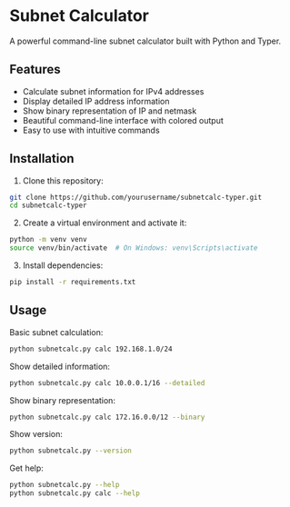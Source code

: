 # Subnet Calculator

A powerful command-line subnet calculator built with Python and Typer.

## Features

- Calculate subnet information for IPv4 addresses
- Display detailed IP address information
- Show binary representation of IP and netmask
- Beautiful command-line interface with colored output
- Easy to use with intuitive commands

## Installation

1. Clone this repository:
```bash
git clone https://github.com/yourusername/subnetcalc-typer.git
cd subnetcalc-typer
```

2. Create a virtual environment and activate it:
```bash
python -m venv venv
source venv/bin/activate  # On Windows: venv\Scripts\activate
```

3. Install dependencies:
```bash
pip install -r requirements.txt
```

## Usage

Basic subnet calculation:
```bash
python subnetcalc.py calc 192.168.1.0/24
```

Show detailed information:
```bash
python subnetcalc.py calc 10.0.0.1/16 --detailed
```

Show binary representation:
```bash
python subnetcalc.py calc 172.16.0.0/12 --binary
```

Show version:
```bash
python subnetcalc.py --version
```

Get help:
```bash
python subnetcalc.py --help
python subnetcalc.py calc --help
```

